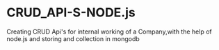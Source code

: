 # CRUD_API-S-NODE.js
Creating CRUD Api's for internal working of a Company,with the help of node.js and storing and collection in  mongodb 

